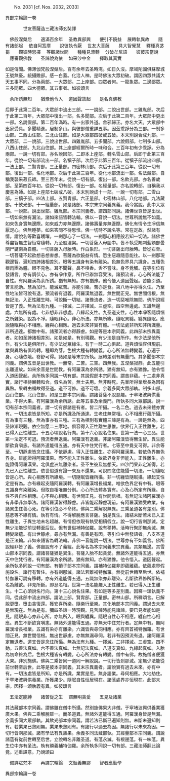 ﻿　　No. 2031 [cf. Nos. 2032, 2033]

異部宗輪論一卷

　　　　世友菩薩造三藏法師玄奘譯


　佛般涅槃后　　適滿百余年
　圣教異部興　　便引不饒益
　展轉執異故　　隨有諸部起
　依自阿笈摩　　說彼執令厭
　世友大菩薩　　具大智覺慧
　釋種真苾芻　　觀彼時思擇
　等觀諸世間　　種種見漂轉
　分破牟尼語　　彼彼宗當說
　應審觀佛教　　圣諦說為依
　如采沙中金　　擇取其真實　

如是傳聞。佛薄伽梵般涅槃后。百有余年去圣時淹。如日久沒。摩竭陀國俱蘇摩城王號無憂。統攝贍部。感一白蓋。化洽人神。是時佛法大眾初破。謂因四眾共議大天五事不同。分為兩部。一大眾部。二上座部。四眾者何。一龍象眾。二邊鄙眾。三多聞眾。四大德眾。其五事者。如彼頌言

　余所誘無知　　猶豫他令入
　道因聲故起　　是名真佛教　

后即于此第二百年。大眾部中流出三部。一一說部。二說出世部。三雞胤部。次后于此第二百年。大眾部中復出一部。名多聞部。次后于此第二百年。大眾部中更出一部。名說假部。第二百年滿時。有一出家外道。舍邪歸正。亦名大天。大眾部中出家受具。多聞精進。居制多山。與彼部僧重詳五事。因茲乖諍分為三部。一制多山部。二西山住部。三北山住部。如是大眾部四破或五破。本末別說合成九部。一大眾部。二一說部。三說出世部。四雞胤部。五多聞部。六說假部。七制多山部。八西山住部。九北山住部。其上座部經爾所時一味和合。三百年初有少乖諍。分為兩部。一說一切有部。亦名說因部。二即本上座部。轉名雪山部。后即于此第三百年。從說一切有部流出一部。名犢子部。次后于此第三百年。從犢子部流出四部。一法上部。二賢胄部。三正量部。四密林山部。次后于此第三百年。從說一切有部。復出一部。名化地部。次后于此第三百年。從化地部流出一部。名法藏部。自稱我襲采菽氏師。至三百年末。從說一切有部。復出一部。名飲光部。亦名善歲部。至第四百年初。從說一切有部。復出一部。名經量部。亦名說轉部。自稱我以慶喜為師。如是上座部七破或八破。本末別說成十一部。一說一切有部。二雪山部。三犢子部。四法上部。五賢胄部。六正量部。七密林山部。八化地部。九法藏部。十飲光部。十一經量部。如是諸部。本宗末宗同義異義。我今當說。此中大眾部。一說部。說出世部。雞胤部。本宗同義者。謂四部同說。諸佛世尊皆是出世。一切如來無有漏法。諸如來語皆轉法輪。佛以一音說一切法。世尊所說無不如義。如來色身實無邊際。如來威力亦無邊際。諸佛壽量亦無邊際。佛化有情令生凈信無厭足心。佛無睡夢。如來答問不待思惟。佛一切時不說名等。常在定故。然諸有情。謂說名等歡喜踴躍。一剎那心了一切法。一剎那心相應般若知一切法。諸佛世尊盡智無生智恒常隨轉。乃至般涅槃。一切菩薩入母胎中。皆不執受羯刺藍頞部曇閉尸鍵南為自體。一切菩薩入母胎時。作白象形。一切菩薩出母胎時。皆從右脅。一切菩薩不起欲想恚想害想。菩薩為欲饒益有情。愿生惡趣隨意能往。以一剎那現觀邊智。遍知四諦諸相差別。眼等五識身有染有離染。色無色界具六識身。五種色根肉團為體。眼不見色。耳不聞聲。鼻不嗅香。舌不嘗味。身不覺觸。在等引位有發語言。亦有調伏心。亦有凈作意。所作已辦無容受法。諸預流者。心心所法能了自性。有阿羅漢為余所誘。猶有無知。亦有猶豫。他令悟入道因聲起。苦能引道。苦言能助。慧為加行。能滅眾苦。亦能引樂。苦亦是食。第八地中亦得久住。乃至性地法皆可說有退。預流者有退義。阿羅漢無退義。無世間正見。無世間信根。無無記法。入正性離生時。可說斷一切結。諸豫流者。造一切惡唯除無間。佛所說經皆是了義。無為法有九種。一擇滅。二非擇滅。三虛空。四空無邊處。五識無邊處。六無所有處。七非想非非想處。八緣起支性。九圣道支性。心性本凈客隨煩惱之所雜染。說為不凈。隨眠非心。非心所法。亦無所緣。隨眠異纏。纏異隨眠。應說隨眠與心不相應。纏與心相應。過去未來非實有體。一切法處非所知非所識量。非所通達。都無中有。諸預流者亦得靜慮。如是等是本宗同義。此四部末宗異義者。如如圣諦諸相差別。如是如是。有別現觀。有少法是自所作。有少法是他所作。有少法是俱所作。有少法從眾緣生。有于一時二心俱起。道與煩惱容俱現前。業與異熟有俱時轉。種即為芽。色根大種有轉變義。心心所法無轉變義。心遍于身。心隨依境。卷舒可得。諸如是等末宗所執。展轉差別有無量門。其多聞部本宗同義。謂佛五音是出世教。一無常。二苦。三空。四無我。五涅槃寂靜。此五能引出離道故。如來余音是世間教。有阿羅漢為余所誘。猶有無知。亦有猶豫。他令悟入道因聲起。余所執多同說一切有部。其說假部本宗同義。謂苦非蘊。十二處非真實。諸行相待展轉和合。假名為苦。無士夫用。無非時死。先業所得業增長為因有異熟。果轉由福故得圣道。道不可修。道不可壞。余義多同大眾部執。制多山部。西山住部。北山住部。如是三部本宗同義。謂諸菩薩不脫惡趣。于窣堵波興供養業。不得大果。有阿羅漢為余所誘。此等五事及余義門。所執多同大眾部說。說一切有部本宗同義者。謂一切有部諸是有者。皆二所攝。一名二色。過去未來體亦實有。一切法處皆是所知。亦是所識及所通達。生老住無常相。心不相應行蘊所攝。有為事有三種。無為事亦有三種。三有為相別有實體三諦是有為。一諦是無為。四圣諦漸現觀。依空無愿二三摩地。俱容得入正性離生思惟。欲界行入正性離生。若已得入正性離生。十五心頃說名行向。第十六心說名住果。世第一法一心三品。世第一法定不可退。預流者無退義。阿羅漢有退義。非諸阿羅漢皆得無生智。異生能斷欲貪嗔恚。有諸外道能得五通。亦有天中住梵行者。七等至中覺支可得。非余等至。一切靜慮皆念住攝。不依靜慮。得入正性離生。亦得阿羅漢果。若依色界無色界身。雖能證得阿羅漢果。而不能入正性離生。依欲界身非但能入。正性離生。亦能證得阿羅漢果。北俱盧洲無離染者。圣不生彼及無想天。四沙門果非定漸得。若先已入正性離生。依世俗道有證一來及不還果。可說四念住能攝一切法。一切隨眠皆是心所。與心相應有所緣境。一切隨眠皆纏所攝。非一切纏皆隨眠攝。緣起支性定是有為。亦有緣起支隨阿羅漢轉。有阿羅漢增長福業。唯欲色界定有中有。眼等五識身有染離染。但取自相唯無分別。心心所法體各實有。心及心所定有所緣。自性不與自性相應。心不與心相應。有世間正見。有世間信根。有無記法諸阿羅漢亦有非學非無學法。諸阿羅漢皆得靜慮。非皆能起靜慮現前。有阿羅漢猶受故業。有諸異生住善心死。在等引位必不命終。佛與二乘解脫無異。三乘圣道各有差別。佛慈悲等不緣有情。執有有情。不得解脫應言菩薩。猶是異生。諸結未斷若未已入正性離生。于異生地未名超越。有情但依現有執受相續假立。說一切行皆剎那滅。定無少法能從前世轉至后世。但有世俗補特伽羅。說有移轉。活時行聚即無余滅。無轉變諸蘊。有出世靜慮。尋亦有無漏。有善是有因。等引位中無發語者。八支圣道是正法輪。非如來語皆為轉法輪。非佛一音能說一切法。世尊亦有不如義言。佛所說經非皆了義。佛自說有不了義經。此等名為本宗同義末宗異義。其類無邊。其雪山部本宗同義。謂諸菩薩猶是異生。菩薩入胎不起貪愛。無諸外道能得五通。亦無天中住梵行者。有阿羅漢為余所誘。猶有無知。亦有猶豫。他令悟入。道因聲起。余所執多同說一切有部。有犢子部本宗同義。謂補特伽羅非即蘊離蘊。依蘊處界假施設名。諸行有暫住。亦有剎那滅。諸法若離補特伽羅。無從前世轉至后世。依補特伽羅可說有移轉。亦有外道能得五通。五識無染亦非離染。若斷欲界修所斷結。名為離欲。非見所斷。即忍名相。世第一法名能趣入正性離生。若已得入正生離生。十二心須說名行向。第十三心說名住果。有如是等多差別義。因釋一頌執義不同。從此部中流出四部。謂法上部。賢胄部。正量部。密林山部。所釋頌言。已解脫更墮。墮由貪復還。獲安喜所樂。隨樂行至樂。其化地部本宗同義。謂過去未來是無現在。無為是有。彌四圣諦一時現觀。見苦諦時能見諸諦。要已見者能如是見。隨眠非心亦非心所。亦無所入。眠與纏異。隨眠自性心不相應。纏自性心相應。異生不斷欲貪嗔恚。無諸外道能得五通。亦無天中住梵行者。定無中有。無阿羅漢增長福業。五識有染亦有離染。六識皆與尋伺相應。亦有齊首補特伽羅。有世間正見。無世間信根。無出世靜慮。亦無無漏尋伺。若非有因預流有退。諸阿羅漢定無退者。道支皆是念住所攝。無為法有九種。一擇滅。二非擇滅。三虛空。四不動。五善法真如。六不善法真如。七無記法真如。八道支真如。九緣起真如。入胎為初命終為后。色根大種皆有轉變。心心所法亦有轉變。僧中有佛。故施僧者便獲大果。非別施佛。佛與二乘皆同一道同一解脫說。一切行皆剎那滅。定無少法能從前世轉至后世。此等是彼本宗同義。其末宗異義者。謂說實有過去未來。亦有中有。一切法處皆是所知。亦是所識。業實是思。無身語業。尋伺相應。大地劫住。于窣堵波興供養業。所獲果少。隨眠自性恒居現在。諸蕰處界亦恒現在。此部末宗。因釋一頌執義有異。如彼頌言

　五法定能縛　　諸苦從之生
　謂無明貪愛　　五見及諸業　

其法藏部本宗同義。謂佛雖在僧中所攝。然別施佛果大非僧。于窣堵波興供養業獲廣大果。佛與二乘解脫雖一。而圣道異。無諸外道能得五通。阿羅漢身皆是無漏。余義多同大眾部執。其飲光部本宗同義。謂若法已斷已遍知則無。未斷未遍知則有。若業果已熟則無。業果未熟則有。有諸行以過去為因。無諸行以未來為因。一切行皆剎那滅。諸有學法有異熟果。余義多同法藏部執。其經量部本宗同義。謂說諸蕰有從前世轉至后世。立說轉名非離圣道。有蕰永滅。有根邊蕰。有一味蕰。異生位中亦有圣法。執有勝義補特伽羅。余所執多同說一切有部。三藏法師翻此論竟。述重譯意。乃說頌曰

　備詳眾梵本　　再譯宗輪論
　文愜義無謬　　智者應勤學　

異部宗輪論一卷
